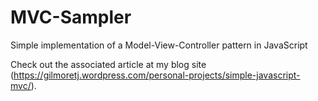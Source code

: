 # MVC-Sampler

Simple implementation of a Model-View-Controller pattern in JavaScript

Check out the associated article at my blog site (https://gilmoretj.wordpress.com/personal-projects/simple-javascript-mvc/).

